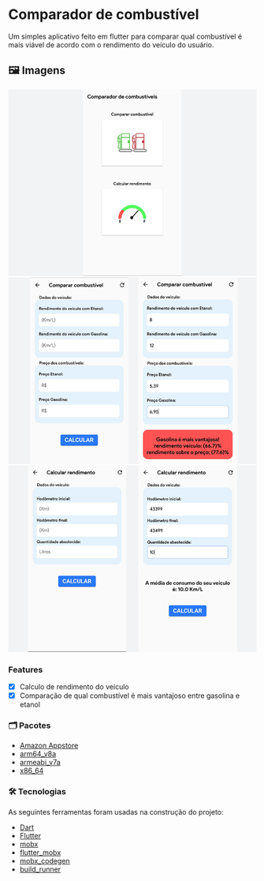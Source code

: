 # Comparador de combustível

Um simples aplicativo feito em flutter para comparar qual combustível é mais viável
de acordo com o rendimento do veículo do usuário.

## 🖼️ Imagens

 <div>
    <img alt="print1" title="#Print 1" src="./images/print1.png" />
    <img alt="print2" title="#Print 2" src="./images/print2.png" />
    <img alt="print3" title="#Print 3" src="./images/print3.png" />
 </div>

### Features

- [x] Calculo de rendimento do veículo
- [x] Comparação de qual combustível é mais vantajoso entre gasolina e etanol

### 🗂 Pacotes
- [Amazon Appstore](https://www.amazon.com.br/dp/B09PJSK7NX/ref=sr_1_1?__mk_pt_BR=%C3%85M%C3%85%C5%BD%C3%95%C3%91&crid=29PBLVKRG2I5J&keywords=comparador+de+combustivel&qid=1641215264&s=mobile-apps&sprefix=comparador+de+combustivel%2Cmobile-apps%2C111&sr=1-1)
- [arm64_v8a](https://github.com/fabriciolima77/comparador_combustivel/blob/master/build/app/outputs/flutter-apk/comparador_combustivel-arm64-v8a-release.apk)
- [armeabi_v7a](https://github.com/fabriciolima77/comparador_combustivel/blob/master/build/app/outputs/flutter-apk/comparador_combustivel-armeabi-v7a-release.apk)
- [x86_64](https://github.com/fabriciolima77/comparador_combustivel/blob/master/build/app/outputs/flutter-apk/comparador_combustivel-x86_64-release.apk)

### 🛠 Tecnologias

As seguintes ferramentas foram usadas na construção do projeto:

- [Dart](https://dart.dev/)
- [Flutter](https://flutter.dev/)
- [mobx](https://pub.dev/packages/mobx)
- [flutter_mobx](https://pub.dev/packages/flutter_mobx)
- [mobx_codegen](https://pub.dev/packages/mobx_codegen)
- [build_runner](https://pub.dev/packages/build_runner)
